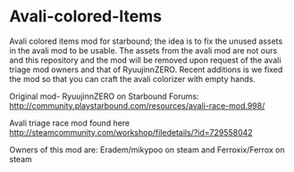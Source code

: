 # Avali-colored-Items
Avali colored items mod for starbound; the idea is to fix the unused assets in the avali mod to be usable. The assets from the avali mod are not ours and this repository and the mod will be removed upon request of the avali triage mod owners and that of RyuujinnZERO.  Recent additions is  we fixed the mod so that you can craft the avali colorizer with empty hands.
 

Original mod- RyuujinnZERO on Starbound Forums: http://community.playstarbound.com/resources/avali-race-mod.998/  

Avali triage race mod found here http://steamcommunity.com/workshop/filedetails/?id=729558042

Owners of this mod are: Eradem/mikypoo on steam and Ferroxix/Ferrox on steam
